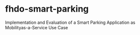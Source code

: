 # fhdo-smart-parking
Implementation and Evaluation of a Smart Parking Application as Mobilityas-a-Service Use Case
